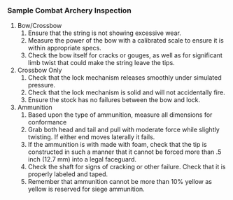 ### Sample Combat Archery Inspection
1.  Bow/Crossbow 
    1.  Ensure that the string is not showing excessive wear.
    2.  Measure the power of the bow with a calibrated scale to ensure it is within appropriate specs.
    3.  Check the bow itself for cracks or gouges, as well as for significant limb twist that could make the string leave the tips.
2.  Crossbow Only
    1.  Check that the lock mechanism releases smoothly under simulated pressure.
    2.  Check that the lock mechanism is solid and will not accidentally fire.
    3.  Ensure the stock has no failures between the bow and lock.
3.  Ammunition
    1.  Based upon the type of ammunition, measure all dimensions for conformance
    2.  Grab both head and tail and pull with moderate force while slightly twisting. If either end moves laterally it fails.
    3.  If the ammunition is with made with foam, check that the tip is constructed in such a manner that it cannot be forced more than .5 inch (12.7 mm) into a legal faceguard.
    4.  Check the shaft for signs of cracking or other failure. Check that it is properly labeled and taped.
    5.  Remember that ammunition cannot be more than 10% yellow as yellow is reserved for siege ammunition.

